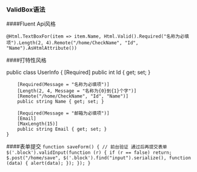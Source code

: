 ### ValidBox语法
####Fluent Api风格

``@Html.TextBoxFor(item => item.Name, Html.Valid().Required("名称为必填项").Length(2, 4).Remote("/home/CheckName", "Id", "Name").AsHtmlAttribute())``

####打特性风格

public class UserInfo
    {
        [Required]
        public int Id { get; set; }

        [Required(Message = "名称为必填项")]
        [Length(2, 4, Message = "名称为{0}到{1}个字")]
        [Remote("/home/CheckName", "Id", "Name")]
        public string Name { get; set; }

        [Required(Message = "邮箱为必填项")]
        [Email]
        [MaxLength(15)]
        public string Email { get; set; }
    }

####表单提交
``function saveForm() {
   // 前台验证 通过后再提交表单
   $('.block').validInput(function (r) {
      if (r == false) return;
      $.post("/home/save", $('.block').find("input").serialize(), function (data) {
          alert(data);
      });
   });
}``
